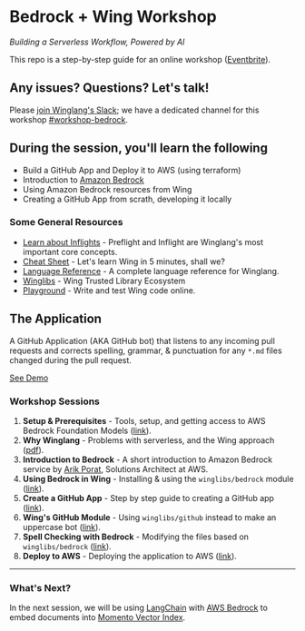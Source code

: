 # Bedrock + Wing Workshop

_Building a Serverless Workflow, Powered by AI_

This repo is a step-by-step guide for an online workshop ([Eventbrite](https://www.eventbrite.com/e/amazon-bedrock-winglang-tickets-769562721817)).

## Any issues? Questions? Let's talk!

Please [join Winglang's Slack](https://t.winglang.io/slack); we have a dedicated channel for this workshop [#workshop-bedrock](https://winglang.slack.com/archives/C06BWT4PC30).

## During the session, you'll learn the following

- Build a GitHub App and Deploy it to AWS (using terraform)
- Introduction to [Amazon Bedrock](https://aws.amazon.com/bedrock/)
- Using Amazon Bedrock resources from Wing
- Creating a GitHub App from scrath, developing it locally

### Some General Resources

- [Learn about Inflights](https://www.winglang.io/docs/concepts/inflights) - Preflight and Inflight are Winglang's most important core concepts.  
- [Cheat Sheet](./cheatsheet.md) - Let's learn Wing in 5 minutes, shall we?
- [Language Reference](https://www.winglang.io/docs/language-reference) - A complete language reference for Winglang.
- [Winglibs](https://github.com/winglang/winglibs) - Wing Trusted Library Ecosystem
- [Playground](https://www.winglang.io/play/) - Write and test Wing code online.

## The Application

A GitHub Application (AKA GitHub bot) that listens to any incoming pull requests and corrects spelling, grammar, & punctuation for any `*.md` files changed during the pull request.

[See Demo](https://www.youtube.com/watch?v=VzV4lqu9Fhs&t=2s)

### Workshop Sessions

1. **Setup & Prerequisites** - Tools, setup, and getting access to AWS Bedrock Foundation Models ([link](./01-setup.md)).
2. **Why Winglang** - Problems with serverless, and the Wing approach ([pdf](https://raw.githubusercontent.com/ekeren/react-wing-workshop/main/assets/why.pdf)).
3. **Introduction to Bedrock** - A short introduction to Amazon Bedrock service by [Arik Porat](https://www.linkedin.com/in/arik-porat-15419426/), Solutions Architect at AWS.  
4. **Using Bedrock in Wing** - Installing & using the `winglibs/bedrock` module ([link](./04-bedrock.md)).
5. **Create a GitHub App** - Step by step guide to creating a GitHub app ([link](./05-create-github-app.md)).
6. **Wing's GitHub Module** - Using `winglibs/github` instead to make an uppercase bot ([link](./06-github-winglibs.md)).
7. **Spell Checking with Bedrock** - Modifying the files based on `winglibs/bedrock` ([link](./07-fix-english-please.md)).
8. **Deploy to AWS** - Deploying the application to AWS ([link](./08-deploy.md)).

---

### What's Next?

In the next session, we will be using [LangChain](https://www.langchain.com/) with [AWS Bedrock](https://aws.amazon.com/bedrock/) to embed documents into [Momento Vector Index](https://docs.momentohq.com/vector-index).
